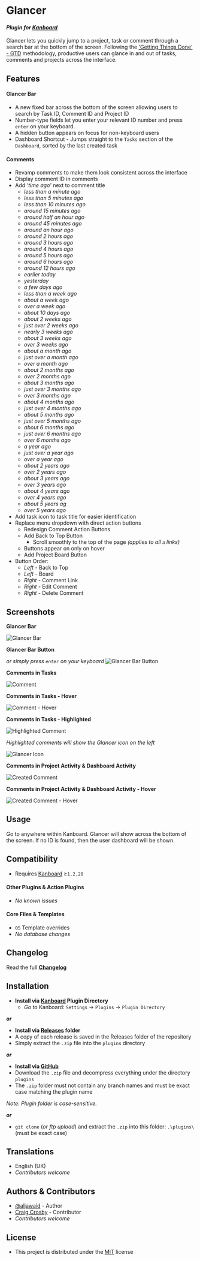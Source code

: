 # Glancer

#### _Plugin for [Kanboard](https://github.com/fguillot/kanboard "Kanboard - Kanban Project Management Software")_

Glancer lets you quickly jump to a project, task or comment through a search bar at the bottom of the screen. Following the ['Getting Things Done' - GTD](https://en.wikipedia.org/wiki/Getting_Things_Done) methodology, productive users can glance in and out of tasks, comments and projects across the interface.


Features
-------------

#### Glancer Bar
- A new fixed bar across the bottom of the screen allowing users to search by Task ID, Comment ID and Project ID
- Number-type fields let you enter your relevant ID number and press `enter` on your keyboard.
- A hidden button appears on focus for non-keyboard users
- Dashboard Shortcut - Jumps straight to the `Tasks` section of the `Dashboard`, sorted by the last created task
#### Comments
- Revamp comments to make them look consistent across the interface
- Display comment ID in comments
- Add _'time ago'_ next to comment title
  - _less than a minute ago_
  - _less than 5 minutes ago_
  - _less than 10 minutes ago_
  - _around 15 minutes ago_
  - _around half an hour ago_
  - _around 45 minutes ago_
  - _around an hour ago_
  - _around 2 hours ago_
  - _around 3 hours ago_
  - _around 4 hours ago_
  - _around 5 hours ago_
  - _around 6 hours ago_
  - _around 12 hours ago_
  - _earlier today_
  - _yesterday_
  - _a few days ago_
  - _less than a week ago_
  - _about a week ago_
  - _over a week ago_
  - _about 10 days ago_
  - _about 2 weeks ago_
  - _just over 2 weeks ago_
  - _nearly 3 weeks ago_
  - _about 3 weeks ago_
  - _over 3 weeks ago_
  - _about a month ago_
  - _just over a month ago_
  - _over a month ago_
  - _about 2 months ago_
  - _over 2 months ago_
  - _about 3 months ago_
  - _just over 3 months ago_
  - _over 3 months ago_
  - _about 4 months ago_
  - _just over 4 months ago_
  - _about 5 months ago_
  - _just over 5 months ago_
  - _about 6 months ago_
  - _just over 6 months ago_
  - _over 6 months ago_
  - _a year ago_
  - _just over a year ago_
  - _over a year ago_
  - _about 2 years ago_
  - _over 2 years ago_
  - _about 3 years ago_
  - _over 3 years ago_
  - _about 4 years ago_
  - _over 4 years ago_
  - _about 5 years ag_
  - _over 5 years ago_
- Add task icon to task title for easier identification
- Replace menu dropdown with direct action buttons
  - Redesign Comment Action Buttons
  - Add Back to Top Button
      - Scroll smoothly to the top of the page _(applies to all `a` links)_
  - Buttons appear on only on hover
  - Add Project Board Button
- Button Order:
  - _Left_ - Back to Top
  - _Left_ - Board
  - _Right_ - Comment Link
  - _Right_ - Edit Comment
  - _Right_ - Delete Comment

Screenshots
----------

**Glancer Bar**

![Glancer Bar](../master/Screenshots/screenshot-glancer.png "Glancer Bar")

**Glancer Bar Button**

_or simply press `enter` on your keyboard_
![Glancer Bar Button](../master/Screenshots/screenshot-glancer-button.png "Glancer Bar Button")

**Comments in Tasks**

![Comment](../master/Screenshots/screenshot-comment.png "Comment")

**Comments in Tasks - Hover**

![Comment - Hover](../master/Screenshots/screenshot-comment-hover.png "Comment - Hover")

**Comments in Tasks - Highlighted**

![Highlighted Comment](../master/Screenshots/screenshot-comment-highlighted.png "Highlighted Comment")

_Highlighted comments will show the Glancer icon on the left_

![Glancer Icon](../master/Screenshots/glancer-icon-full-width.png)

**Comments in Project Activity & Dashboard Activity**

![Created Comment](../master/Screenshots/screenshot-project-activity-comment-created.png "Created Comment")

**Comments in Project Activity & Dashboard Activity - Hover**

![Created Comment - Hover](../master/Screenshots/screenshot-project-activity-comment-created.png "Created Comment - Hover")

Usage
-------------

Go to anywhere within Kanboard. Glancer will show across the bottom of the screen. If no ID is found, then the user dashboard will be shown.


Compatibility
-------------

- Requires [Kanboard](https://github.com/fguillot/kanboard "Kanboard - Kanban Project Management Software") ≥`1.2.20`

#### Other Plugins & Action Plugins
- _No known issues_
#### Core Files & Templates
- `05` Template overrides
- _No database changes_


Changelog
---------

Read the full [**Changelog**](../master/changelog.md "See changes")


Installation
------------

- **Install via [Kanboard](https://github.com/fguillot/kanboard "Kanboard - Kanban Project Management Software") Plugin Directory**
  - _Go to_ Kanboard: `Settings` -> `Plugins` -> `Plugin Directory`

**_or_**

- **Install via [Releases](../master/Releases/ "A copy of each release is saved in the folder") folder**
 - A copy of each release is saved in the Releases folder of the repository
 - Simply extract the `.zip` file into the `plugins` directory

**_or_**

- **Install via [GitHub](https://github.com/aljawaid "Find the correct plugin from the list of repositories")**
- Download the `.zip` file and decompress everything under the directory `plugins`
 - The `.zip` folder must not contain any branch names and must be exact case matching the plugin name

_Note: Plugin folder is case-sensitive._

**_or_**
- `git clone` (_or ftp upload_) and extract the `.zip` into this folder: `.\plugins\` (must be exact case)


Translations
------------

- English (UK)
- _Contributors welcome_


Authors & Contributors
----------------------

- [@aljawaid](https://github.com/aljawaid) - Author
- [Craig Crosby](https://github.com/creecros) - Contributor
- _Contributors welcome_


License
-------
- This project is distributed under the [MIT](../master/LICENSE "Read The license") license
